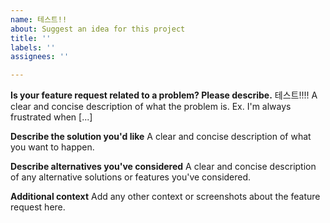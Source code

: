 ```yaml
---
name: 테스트!!
about: Suggest an idea for this project
title: ''
labels: ''
assignees: ''

---
```


**Is your feature request related to a problem? Please describe.**
테스트!!!!
A clear and concise description of what the problem is. Ex. I'm always frustrated when [...]


**Describe the solution you'd like**
A clear and concise description of what you want to happen.

**Describe alternatives you've considered**
A clear and concise description of any alternative solutions or features you've considered.

**Additional context**
Add any other context or screenshots about the feature request here.
